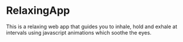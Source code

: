 # RelaxingApp
This is a relaxing web app that guides you to inhale, hold and exhale at intervals using javascript animations which soothe the eyes.
